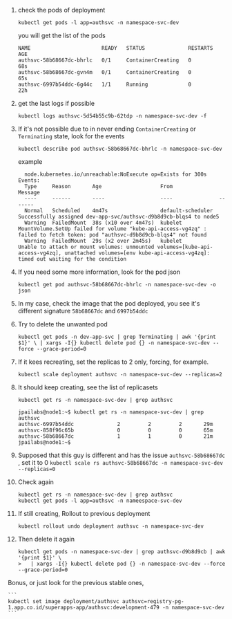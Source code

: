 1. check the pods of deployment

    `kubectl get pods -l app=authsvc -n namespace-svc-dev`

    you will get the list of the pods

    ```
    NAME                       READY   STATUS              RESTARTS   AGE
    authsvc-58b68667dc-bhrlc   0/1     ContainerCreating   0          68s
    authsvc-58b68667dc-gvn4m   0/1     ContainerCreating   0          65s
    authsvc-6997b54ddc-6g44c   1/1     Running             0          22h
    ```

2. get the last logs if possible

   `kubectl logs authsvc-5d54b55c9b-62tdp -n namespace-svc-dev -f`

3. If it's not possible due to in never ending `ContainerCreating` or `Terminating` state, look for the events 

   `kubectl describe pod authsvc-58b68667dc-bhrlc -n namespace-svc-dev`

    example

    ```
      node.kubernetes.io/unreachable:NoExecute op=Exists for 300s
    Events:
      Type     Reason       Age                   From               Message
      ----     ------       ----                  ----               -------
      Normal   Scheduled    4m47s                 default-scheduler  Successfully assigned dev-app-svc/authsvc-d9b8d9cb-blqs4 to node5
      Warning  FailedMount  38s (x10 over 4m47s)  kubelet            MountVolume.SetUp failed for volume "kube-api-access-vg4zq" : failed to fetch token: pod "authsvc-d9b8d9cb-blqs4" not found
      Warning  FailedMount  29s (x2 over 2m45s)   kubelet            Unable to attach or mount volumes: unmounted volumes=[kube-api-access-vg4zq], unattached volumes=[env kube-api-access-vg4zq]: timed out waiting for the condition
    ```

4. If you need some more information, look for the pod json 

      `kubectl get pod authsvc-58b68667dc-bhrlc -n namespace-svc-dev -o json`

5. In my case, check the image that the pod deployed, you see it's different signature `58b68667dc` and `6997b54ddc`  

6. Try to delete the unwanted pod

    `kubectl get pods -n dev-app-svc | grep Terminating | awk '{print $1}' \
      | xargs -I{} kubectl delete pod {} -n namespace-svc-dev --force --grace-period=0`  

7. If it kees recreating, set the replicas to 2 only, forcing, for example.

      `kubectl scale deployment authsvc -n namespace-svc-dev --replicas=2`  

8.  It should keep creating, see the list of replicasets

    `kubectl get rs -n namespace-svc-dev | grep authsvc`

    ```
    jpailabs@node1:~$ kubectl get rs -n namespace-svc-dev | grep authsvc
    authsvc-6997b54ddc              2         2         2       29m
    authsvc-858f96c65b              0         0         0       65m
    authsvc-58b68667dc              1         1         0       21m
    jpailabs@node1:~$
    ```

9. Supposed that this guy is different and has the issue `authsvc-58b68667dc  `, set it to 0
      `kubectl scale rs authsvc-58b68667dc -n namespace-svc-dev --replicas=0`

10. Check again

    ```
    kubectl get rs -n namespace-svc-dev | grep authsvc
    kubectl get pods -l app=authsvc -n nameespace-svc-dev
    ```

11. If still creating, Rollout to previous deployment  

    ```
    kubectl rollout undo deployment authsvc -n namespace-svc-dev
    ```


12. Then delete it again

    ```
    kubectl get pods -n namespace-svc-dev | grep authsvc-d9b8d9cb | awk '{print $1}' \
    >   | xargs -I{} kubectl delete pod {} -n namespace-svc-dev --force --grace-period=0
    ```

Bonus, or just look for the previous stable ones, 

    ```
    kubectl set image deployment/authsvc authsvc=registry-pg-1.app.co.id/superapps-app/authsvc:development-479 -n namespace-svc-dev
    ```
